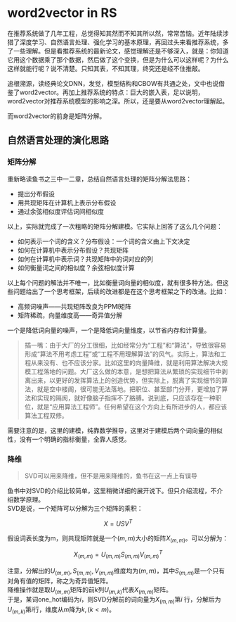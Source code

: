 # word2vector in RS

在推荐系统做了几年工程，总觉得知其然而不知其所以然，常常苦恼。近年陆续涉猎了深度学习、自然语言处理、强化学习的基本原理，再回过头来看推荐系统，多了一些理解。但是看推荐系统的最新论文，感觉理解还是不够深入，就是：你知道它用这个数据乘了那个数据，然后做了这个变换，但是为什么可以这样呢？为什么这样就能行呢？说不清楚。只知其表，不知其理，终究还是经不住推敲。  
  
追根溯源，读经典论文DNN，发觉，模型结构和CBOW有共通之处，文中也说借鉴了word2vector。再加上推荐系统的特点：巨大的嵌入表，足以说明，word2vector对推荐系统模型的影响之深。所以，还是要从word2vector理解起。  
  
而word2vector的前身是矩阵分解。  

## 自然语言处理的演化思路
### 矩阵分解
重新略读鱼书之三中一二章，总结自然语言处理的矩阵分解法思路：
- 提出分布假设
- 用共现矩阵在计算机上表示分布假设
- 通过余弦相似度评估词间相似度

以上，实际就完成了一次粗略的矩阵分解建模。它实际上回答了这么几个问题：
- 如何表示一个词的含义？分布假设：一个词的含义由上下文决定
- 如何在计算机中表示分布假设？共现矩阵
- 如何在计算机中表示词？共现矩阵中的词对应的列
- 如何衡量词之间的相似度？余弦相似度计算

以上每个问题的解法并不唯一，比如衡量词向量的相似度，就有很多种方法。但这些问题给出了一个思考框架，后续的改进都是在这个思考框架之下的改进。比如：  
- 高频词噪声——共现矩阵改良为PPMI矩阵
- 矩阵稀疏，向量维度高——奇异值分解

一个是降低词向量的噪声，一个是降低词向量维度，以节省内存和计算量。  
>插一嘴：由于大厂的分工很细，比如经常分为“工程”和“算法”，导致很容易形成“算法不用考虑工程”或“工程不用理解算法”的风气。实际上，算法和工程从来没有、也不应该分家。比如这里的向量降维，就是利用算法解决大规模工程落地的问题。大厂这么做的本意，是想把算法从繁琐的实现细节中剥离出来，以更好的发挥算法上的创造优势，但实际上，脱离了实现细节的算法，就是空中楼阁，很可能无法落地。把职位、甚至部门分开，更增加了算法和实现的隔阂，就好像脑子指挥不了胳膊。说到底，只应该存在一种职位，就是“应用算法工程师”。任何希望在这个方向上有所进步的人，都应该算法工程双修。

需要注意的是，这里的建模，纯靠数学推导，这里对于建模后两个词向量的相似性，没有一个明确的指标衡量，全靠人感觉。

### 降维
>SVD可以用来降维，但不是用来降维的，鱼书在这一点上有误导
 

鱼书中对SVD的介绍比较简单，这里稍微详细的展开说下。但只介绍流程，不介绍数学原理。  
SVD是说，一个矩阵可以分解为三个矩阵的乘积：
```math
X = USV^T
```
假设词表长度为m，则共现矩阵就是一个$`(m, m)`$大小的矩阵$`X_{(m,m)}`$。可以分解为：
```math
X_{(m,m)} = U_{(m,m)}S_{(m,m)}V_{(m,m)}^T
```
注意，分解出的$`U_{(m,m)},S_{(m,m)},V_{(m,m)}`$维度均为$`(m,m)`$，其中$`S_{(m,m)}`$是一个只有对角有值的矩阵，称之为奇异值矩阵。  
降维操作就是取$`U_{(m,m)}`$矩阵的前$`k`$列$`U_{(m,k)}`$代表$`X_{(m,m)}`$矩阵。  
于是，某词one_hot编码为$`i`$，则SVD分解前的词向量为$`X_{(m,m)}`$第$`i`$
行，分解后为$`U_{(m,k)}`$第$`i`$行，维度从$`m`$降为$`k, (k<m)`$。

 